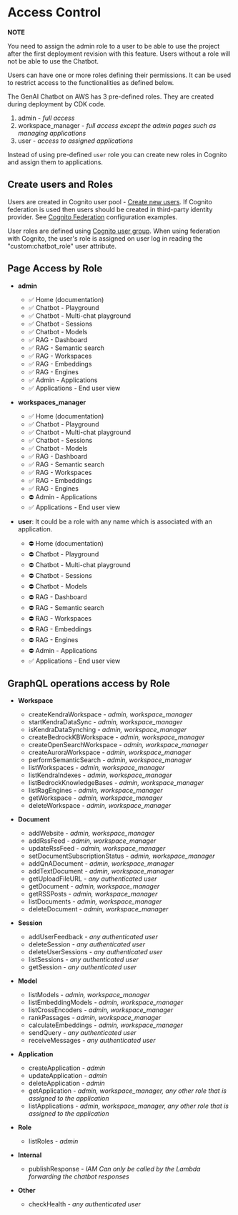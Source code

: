 # Access Control

**NOTE**

You need to assign the admin role to a user to be able to use the project after the first deployment revision with this feature. Users without a role will not be able to use the Chatbot.


Users can have one or more roles defining their permissions. It can be used to restrict access to the functionalities as defined below.


The GenAI Chatbot on AWS has 3 pre-defined roles. They are created during deployment by CDK code. 
1. admin - _full access_
2. workspace_manager - _full access except the admin pages such as managing applications_
3. user - _access to assigned applications_

Instead of using pre-defined `user` role you can create new roles in Cognito and assign them to applications.


## Create users and Roles

Users are created in Cognito user pool - [Create new users](https://docs.aws.amazon.com/cognito/latest/developerguide/how-to-create-user-accounts.html). If Cognito federation is used then users should be created in third-party identity provider. See [Cognito Federation](./cognito/overview.md) configuration examples. 

User roles are defined using [Cognito user group](https://docs.aws.amazon.com/cognito/latest/developerguide/cognito-user-pools-user-groups.html). When using federation with Cognito, the user's role is assigned on user log in reading the "custom:chatbot_role" user attribute. 


## Page Access by Role

* **admin**
    * ✅ Home (documentation)
    * ✅ Chatbot - Playground
    * ✅ Chatbot - Multi-chat playground
    * ✅ Chatbot - Sessions
    * ✅ Chatbot - Models
    * ✅ RAG - Dashboard
    * ✅ RAG - Semantic search
    * ✅ RAG - Workspaces
    * ✅ RAG - Embeddings
    * ✅ RAG - Engines
    * ✅ Admin - Applications
    * ✅ Applications - End user view

* **workspaces_manager**
    * ✅ Home (documentation)
    * ✅ Chatbot - Playground
    * ✅ Chatbot - Multi-chat playground
    * ✅ Chatbot - Sessions
    * ✅ Chatbot - Models
    * ✅ RAG - Dashboard
    * ✅ RAG - Semantic search
    * ✅ RAG - Workspaces
    * ✅ RAG - Embeddings
    * ✅ RAG - Engines
    * ⛔️ Admin - Applications
    * ✅ Applications - End user view

* **user**: 
It could be a role with any name which is associated with an application.
    * ⛔️ Home (documentation)
    * ⛔️ Chatbot - Playground
    * ⛔️ Chatbot - Multi-chat playground
    * ⛔️ Chatbot - Sessions
    * ⛔️ Chatbot - Models
    * ⛔️ RAG - Dashboard
    * ⛔️ RAG - Semantic search
    * ⛔️ RAG - Workspaces
    * ⛔️ RAG - Embeddings
    * ⛔️ RAG - Engines
    * ⛔️ Admin - Applications
    * ✅ Applications - End user view


## GraphQL operations access by Role

* **Workspace**
    * createKendraWorkspace - _admin, workspace_manager_
    * startKendraDataSync - _admin, workspace_manager_
    * isKendraDataSynching - _admin, workspace_manager_
    * createBedrockKBWorkspace - _admin, workspace_manager_
    * createOpenSearchWorkspace - _admin, workspace_manager_
    * createAuroraWorkspace - _admin, workspace_manager_
    * performSemanticSearch - _admin, workspace_manager_
    * listWorkspaces - _admin, workspace_manager_
    * listKendraIndexes - _admin, workspace_manager_
    * listBedrockKnowledgeBases - _admin, workspace_manager_
    * listRagEngines - _admin, workspace_manager_
    * getWorkspace - _admin, workspace_manager_
    * deleteWorkspace - _admin, workspace_manager_

* **Document**
    * addWebsite - _admin, workspace_manager_
    * addRssFeed - _admin, workspace_manager_
    * updateRssFeed - _admin, workspace_manager_
    * setDocumentSubscriptionStatus - _admin, workspace_manager_
    * addQnADocument - _admin, workspace_manager_
    * addTextDocument - _admin, workspace_manager_
    * getUploadFileURL - _any authenticated user_
    * getDocument - _admin, workspace_manager_
    * getRSSPosts - _admin, workspace_manager_
    * listDocuments - _admin, workspace_manager_
    * deleteDocument - _admin, workspace_manager_

* **Session**
    * addUserFeedback - _any authenticated user_
    * deleteSession - _any authenticated user_
    * deleteUserSessions - _any authenticated user_
    * listSessions - _any authenticated user_
    * getSession - _any authenticated user_

* **Model**
    * listModels - _admin, workspace_manager_
    * listEmbeddingModels - _admin, workspace_manager_
    * listCrossEncoders - _admin, workspace_manager_
    * rankPassages - _admin, workspace_manager_
    * calculateEmbeddings - _admin, workspace_manager_
    * sendQuery - _any authenticated user_
    * receiveMessages - _any authenticated user_

* **Application**
    * createApplication - _admin_
    * updateApplication - _admin_
    * deleteApplication - _admin_
    * getApplication - _admin, workspace_manager, any other role that is assigned to the application_
    * listApplications - _admin, workspace_manager, any other role that is assigned to the application_

* **Role**
    * listRoles - _admin_

* **Internal**
    * publishResponse - _IAM Can only be called by the Lambda forwarding the chatbot responses_

* **Other**
    * checkHealth - _any authenticated user_
